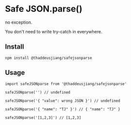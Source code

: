 # Safe JSON.parse()

no exception.

You don't need to write try-catch in everywhere.

## Install

```
npm install @thaddeusjiang/safejsonparse
```

## Usage

```
import safeJSONparse from '@thaddeusjiang/safejsonparse'

safeJSONparse('') // undefined

safeJSONparse('{ "value": wrong JSON }') // undefined

safeJSONparse('{ "name": "TJ" }') // { "name": "TJ" }

safeJSONparse('[1,2,3]') // [1,2,3]
```
